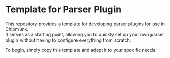 # Template for Parser Plugin

This repository provides a template for developing parser plugins for use in Chipmunk.  
It serves as a starting point, allowing you to quickly set up your own parser plugin without having to configure everything from scratch.  

To begin, simply copy this template and adapt it to your specific needs.
